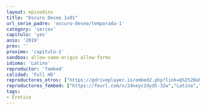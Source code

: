 ```yaml
---
layout: episodios
title: "Oscuro Deseo 1x01"
url_serie_padre: 'oscuro-deseo/temporada-1'
category: 'series'
capitulo: 'yes'
anio: '2019'
prev: ''
proximo: 'capitulo-2'
sandbox: allow-same-origin allow-forms
idioma: 'Latino'
reproductor: 'fembed'
calidad: 'Full HD'
reproductores_otros: ["https://gdriveplayer.io/embed2.php?link=Q%252BuRcuNLedMxB9N%252FKJpibwlz24rsZFEJpnkymfZ4ibTJs9obM%252BNsKfLZCzL5cHER3N4GbPGl10G0mvmCh6YoGNh1T8VtPDkbqCBpXirQ86eBaxCyVH5%252Fgkb5E%252BjHe06qJIGB9TsxppPrD0TmLAx%252FHYv%252FRQHYTBL9er6KkFKBZFCLMBAs%252F3gdvjF7EYlsP5bA2PpNW2lrJBcrp6qB4yzx%252Ft","Latino","https://gounlimited.to/embed-ifu33uyplb0e.html","Latino"]
reproductores_fembed: ["https://feurl.com/v/24neyc2dyd5-32w","Latino","https://feurl.com/v/w7q74un2nnyjy04","Latino"]
tags:
- Erotico
---
```













